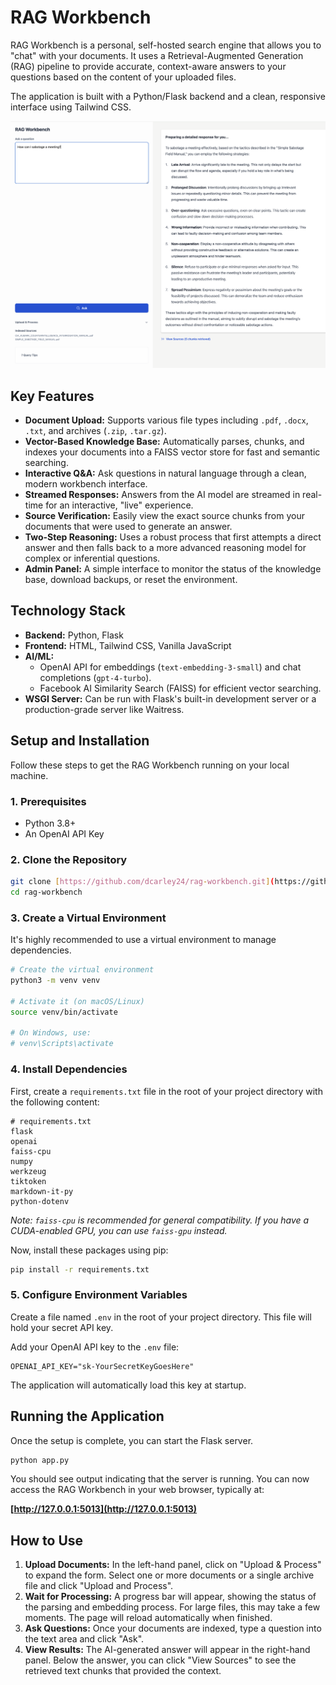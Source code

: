 # RAG Workbench

RAG Workbench is a personal, self-hosted search engine that allows you to "chat" with your documents. It uses a Retrieval-Augmented Generation (RAG) pipeline to provide accurate, context-aware answers to your questions based on the content of your uploaded files.

The application is built with a Python/Flask backend and a clean, responsive interface using Tailwind CSS.

![Workbench Screenshot](https://raw.githubusercontent.com/dcarley24/rag-workbench/master/screenshot.png)

## Key Features

- **Document Upload:** Supports various file types including `.pdf`, `.docx`, `.txt`, and archives (`.zip`, `.tar.gz`).
- **Vector-Based Knowledge Base:** Automatically parses, chunks, and indexes your documents into a FAISS vector store for fast and semantic searching.
- **Interactive Q&A:** Ask questions in natural language through a clean, modern workbench interface.
- **Streamed Responses:** Answers from the AI model are streamed in real-time for an interactive, "live" experience.
- **Source Verification:** Easily view the exact source chunks from your documents that were used to generate an answer.
- **Two-Step Reasoning:** Uses a robust process that first attempts a direct answer and then falls back to a more advanced reasoning model for complex or inferential questions.
- **Admin Panel:** A simple interface to monitor the status of the knowledge base, download backups, or reset the environment.

## Technology Stack

- **Backend:** Python, Flask
- **Frontend:** HTML, Tailwind CSS, Vanilla JavaScript
- **AI/ML:**
    - OpenAI API for embeddings (`text-embedding-3-small`) and chat completions (`gpt-4-turbo`).
    - Facebook AI Similarity Search (FAISS) for efficient vector searching.
- **WSGI Server:** Can be run with Flask's built-in development server or a production-grade server like Waitress.

## Setup and Installation

Follow these steps to get the RAG Workbench running on your local machine.

### 1. Prerequisites

- Python 3.8+
- An OpenAI API Key

### 2. Clone the Repository

```bash
git clone [https://github.com/dcarley24/rag-workbench.git](https://github.com/dcarley24/rag-workbench.git)
cd rag-workbench
```

### 3. Create a Virtual Environment

It's highly recommended to use a virtual environment to manage dependencies.

```bash
# Create the virtual environment
python3 -m venv venv

# Activate it (on macOS/Linux)
source venv/bin/activate

# On Windows, use:
# venv\Scripts\activate
```

### 4. Install Dependencies

First, create a `requirements.txt` file in the root of your project directory with the following content:

```
# requirements.txt
flask
openai
faiss-cpu
numpy
werkzeug
tiktoken
markdown-it-py
python-dotenv
```
*Note: `faiss-cpu` is recommended for general compatibility. If you have a CUDA-enabled GPU, you can use `faiss-gpu` instead.*

Now, install these packages using pip:

```bash
pip install -r requirements.txt
```

### 5. Configure Environment Variables

Create a file named `.env` in the root of your project directory. This file will hold your secret API key.

Add your OpenAI API key to the `.env` file:

```
OPENAI_API_KEY="sk-YourSecretKeyGoesHere"
```
The application will automatically load this key at startup.

## Running the Application

Once the setup is complete, you can start the Flask server.

```bash
python app.py
```

You should see output indicating that the server is running. You can now access the RAG Workbench in your web browser, typically at:

**[http://127.0.0.1:5013](http://127.0.0.1:5013)**

## How to Use

1.  **Upload Documents:** In the left-hand panel, click on "Upload & Process" to expand the form. Select one or more documents or a single archive file and click "Upload and Process".
2.  **Wait for Processing:** A progress bar will appear, showing the status of the parsing and embedding process. For large files, this may take a few moments. The page will reload automatically when finished.
3.  **Ask Questions:** Once your documents are indexed, type a question into the text area and click "Ask".
4.  **View Results:** The AI-generated answer will appear in the right-hand panel. Below the answer, you can click "View Sources" to see the retrieved text chunks that provided the context.
